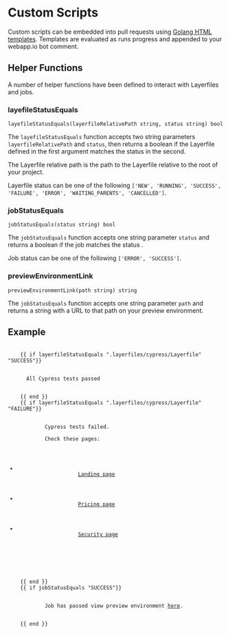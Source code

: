 # Custom Scripts

Custom scripts can be embedded into pull requests using [Golang HTML templates](https://pkg.go.dev/html/template). Templates are evaluated as runs progress and appended to your webapp.io bot comment.

## Helper Functions

A number of helper functions have been defined to interact with Layerfiles and jobs.

### layefileStatusEquals
```
layefileStatusEquals(layerfileRelativePath string, status string) bool
```

The `layefileStatusEquals` function accepts two string parameters `layerfileRelativePath` and `status`, then returns a boolean if the Layerfile defined in the first argument matches the status in the second.

The Layerfile relative path is the path to the Layerfile relative to the root of your project.

Layerfile status can be one of the following `['NEW', 'RUNNING', 'SUCCESS', 'FAILURE', 'ERROR', 'WAITING_PARENTS', 'CANCELLED']`.

### jobStatusEquals
```
jobStatusEquals(status string) bool
```

The `jobStatusEquals` function accepts one string parameter `status` and returns a boolean if the job matches the status .

Job status can be one of the following `['ERROR', 'SUCCESS']`.

### previewEnvironmentLink
```
previewEnvironmentLink(path string) string
```

The `jobStatusEquals` function accepts one string parameter `path` and returns a string with a URL to that path on your preview environment.

## Example
<pre>
  <code>
    {{ if layerfileStatusEquals ".layerfiles/cypress/Layerfile" "SUCCESS"}}
    <div>
      All Cypress tests passed
    </div>
    {{ end }}
    {{ if layerfileStatusEquals ".layerfiles/cypress/Layerfile" "FAILURE"}}
        <div>
            Cypress tests failed.

            Check these pages:
            <ul>
                <li>
                    <a href="{{ previewEnvironmentLink "/"}}">Landing page</a>
                </li>
                <li>
                    <a href="{{ previewEnvironmentLink "/pricing"}}">Pricing page</a>
                </li>
                <li>
                    <a href="{{ previewEnvironmentLink "/security"}}">Security page</a>
                </li>
            </ul>
        </div>
    {{ end }}
    {{ if jobStatusEquals "SUCCESS"}}
        <div>
            Job has passed view preview environment <a href="{{ previewEnvironmentLink "/"}}">here</a>.
        </div>
    {{ end }}
  </code>
</pre>
